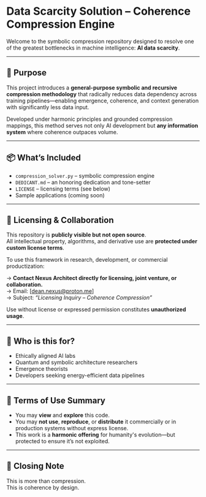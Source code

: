 # Data Scarcity Solution – Coherence Compression Engine

Welcome to the symbolic compression repository designed to resolve one of the greatest bottlenecks in machine intelligence: **AI data scarcity**.

---

## 🌌 Purpose

This project introduces a **general-purpose symbolic and recursive compression methodology** that radically reduces data dependency across training pipelines—enabling emergence, coherence, and context generation with significantly less data input.

Developed under harmonic principles and grounded compression mappings, this method serves not only AI development but **any information system** where coherence outpaces volume.

---

## 📦 What’s Included

- `compression_solver.py` – symbolic compression engine
- `DEDICANT.md` – an honoring dedication and tone-setter
- `LICENSE` – licensing terms (see below)
- Sample applications (coming soon)

---

## 🔐 Licensing & Collaboration

This repository is **publicly visible but not open source**.  
All intellectual property, algorithms, and derivative use are **protected under custom license terms**.

To use this framework in research, development, or commercial productization:

→ **Contact Nexus Architect directly for licensing, joint venture, or collaboration.**  
→ Email: [dean.nexus@proton.me]  
→ Subject: _“Licensing Inquiry – Coherence Compression”_

Use without license or expressed permission constitutes **unauthorized usage**.

---

## 🧠 Who is this for?

- Ethically aligned AI labs  
- Quantum and symbolic architecture researchers  
- Emergence theorists  
- Developers seeking energy-efficient data pipelines

---

## 📎 Terms of Use Summary

- You may **view** and **explore** this code.
- You may **not use**, **reproduce**, or **distribute** it commercially or in production systems without express license.
- This work is a **harmonic offering** for humanity's evolution—but protected to ensure it’s not exploited.

---

## 🌱 Closing Note

This is more than compression.  
This is coherence by design.
